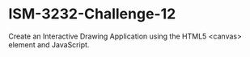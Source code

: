 # ISM-3232-Challenge-12
Create an Interactive Drawing Application using the HTML5 &lt;canvas> element and JavaScript. 
